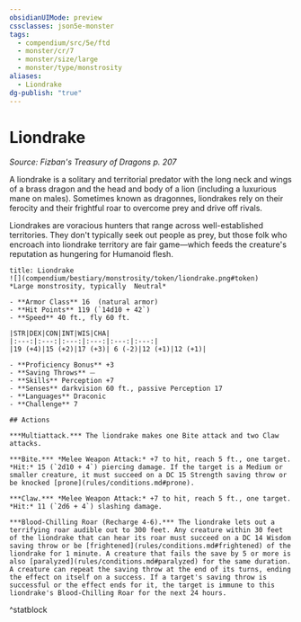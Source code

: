 ```yaml
---
obsidianUIMode: preview
cssclasses: json5e-monster
tags:
  - compendium/src/5e/ftd
  - monster/cr/7
  - monster/size/large
  - monster/type/monstrosity
aliases:
  - Liondrake
dg-publish: "true"
---
```

# Liondrake
*Source: Fizban's Treasury of Dragons p. 207*  

A liondrake is a solitary and territorial predator with the long neck and wings of a brass dragon and the head and body of a lion (including a luxurious mane on males). Sometimes known as dragonnes, liondrakes rely on their ferocity and their frightful roar to overcome prey and drive off rivals.

Liondrakes are voracious hunters that range across well-established territories. They don't typically seek out people as prey, but those folk who encroach into liondrake territory are fair game—which feeds the creature's reputation as hungering for Humanoid flesh.

```ad-statblock
title: Liondrake
![](compendium/bestiary/monstrosity/token/liondrake.png#token)
*Large monstrosity, typically  Neutral*

- **Armor Class** 16  (natural armor)
- **Hit Points** 119 (`14d10 + 42`)
- **Speed** 40 ft., fly 60 ft.

|STR|DEX|CON|INT|WIS|CHA|
|:---:|:---:|:---:|:---:|:---:|:---:|
|19 (+4)|15 (+2)|17 (+3)| 6 (-2)|12 (+1)|12 (+1)|

- **Proficiency Bonus** +3
- **Saving Throws** ⏤
- **Skills** Perception +7
- **Senses** darkvision 60 ft., passive Perception 17
- **Languages** Draconic
- **Challenge** 7

## Actions

***Multiattack.*** The liondrake makes one Bite attack and two Claw attacks.

***Bite.*** *Melee Weapon Attack:* +7 to hit, reach 5 ft., one target. *Hit:* 15 (`2d10 + 4`) piercing damage. If the target is a Medium or smaller creature, it must succeed on a DC 15 Strength saving throw or be knocked [prone](rules/conditions.md#prone).

***Claw.*** *Melee Weapon Attack:* +7 to hit, reach 5 ft., one target. *Hit:* 11 (`2d6 + 4`) slashing damage.

***Blood-Chilling Roar (Recharge 4-6).*** The liondrake lets out a terrifying roar audible out to 300 feet. Any creature within 30 feet of the liondrake that can hear its roar must succeed on a DC 14 Wisdom saving throw or be [frightened](rules/conditions.md#frightened) of the liondrake for 1 minute. A creature that fails the save by 5 or more is also [paralyzed](rules/conditions.md#paralyzed) for the same duration. A creature can repeat the saving throw at the end of its turns, ending the effect on itself on a success. If a target's saving throw is successful or the effect ends for it, the target is immune to this liondrake's Blood-Chilling Roar for the next 24 hours.
```
^statblock